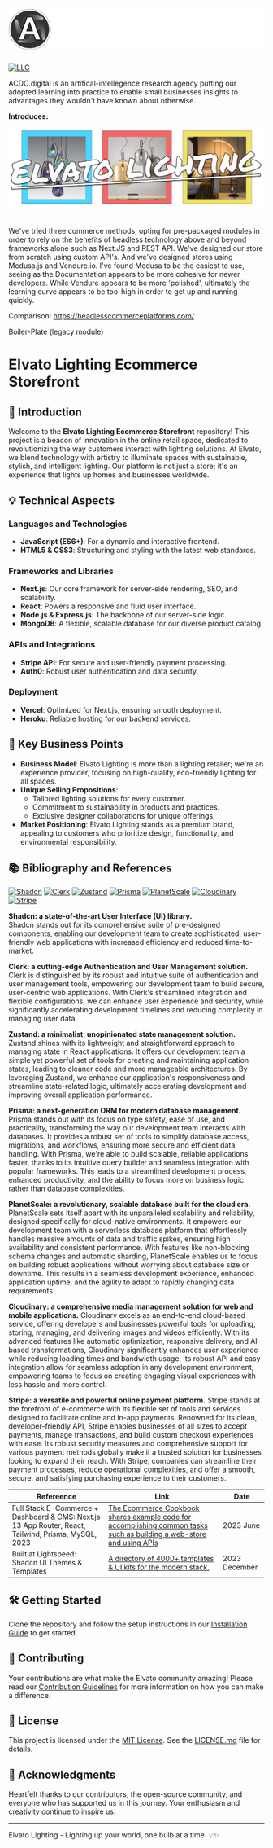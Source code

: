 # ![ACDC Solomon Logo](assets/logo-A.textv2.svg)
[![LLC](https://img.shields.io/badge/LLC-ACDC.digital-black)](https://acdc.digital/)



ACDC.digital is an artifical-intellegence research agency putting our adopted learning into practice to enable small businesses insights to advantages they wouldn't have known about otherwise.



**Introduces:** 

![solomon-marker](assets/ELvato-GitLogo.png)
<br>
<br>


We've tried three commerce methods, opting for pre-packaged modules in order to rely on the benefits of headless technology above and beyond frameworks alone such as Next.JS and REST API. We've designed our store from scratch using custom API's. And we've designed stores using Medusa.js and Vendure.io. I've found Medusa to be the easiest to use, seeing as the Documentation appears to be more cohesive for newer developers. While Vendure appears to be more 'polished', ultimately the learning curve appears to be too-high in order to get up and running quickly. 

Comparison: https://headlesscommerceplatforms.com/




Boiler-Plate (legacy module)

# Elvato Lighting Ecommerce Storefront

## 🌟 Introduction

Welcome to the **Elvato Lighting Ecommerce Storefront** repository! This project is a beacon of innovation in the online retail space, dedicated to revolutionizing the way customers interact with lighting solutions. At Elvato, we blend technology with artistry to illuminate spaces with sustainable, stylish, and intelligent lighting. Our platform is not just a store; it's an experience that lights up homes and businesses worldwide.

## 💡 Technical Aspects

### Languages and Technologies

- **JavaScript (ES6+)**: For a dynamic and interactive frontend.
- **HTML5 & CSS3**: Structuring and styling with the latest web standards.

### Frameworks and Libraries

- **Next.js**: Our core framework for server-side rendering, SEO, and scalability.
- **React**: Powers a responsive and fluid user interface.
- **Node.js & Express.js**: The backbone of our server-side logic.
- **MongoDB**: A flexible, scalable database for our diverse product catalog.

### APIs and Integrations

- **Stripe API**: For secure and user-friendly payment processing.
- **Auth0**: Robust user authentication and data security.

### Deployment

- **Vercel**: Optimized for Next.js, ensuring smooth deployment.
- **Heroku**: Reliable hosting for our backend services.

## 🚀 Key Business Points

- **Business Model**: Elvato Lighting is more than a lighting retailer; we're an experience provider, focusing on high-quality, eco-friendly lighting for all spaces.
- **Unique Selling Propositions**:
  - Tailored lighting solutions for every customer.
  - Commitment to sustainability in products and practices.
  - Exclusive designer collaborations for unique offerings.
- **Market Positioning**: Elvato Lighting stands as a premium brand, appealing to customers who prioritize design, functionality, and environmental responsibility.

## 📚 Bibliography and References
[![Shadcn](https://img.shields.io/badge/Shadcn-UI%20Library-blue)](https://ui.shadcn.com/) 
[![Clerk](https://img.shields.io/badge/Clerk-User%20Authentication-blue)](https://clerk.com/)
[![Zustand](https://img.shields.io/badge/Zustand-State%20Management-blue)](https://docs.pmnd.rs/zustand/getting-started/introduction/)
[![Prisma](https://img.shields.io/badge/Prisma-ORM-blue)](https://www.prisma.io/docs)
[![PlanetScale](https://img.shields.io/badge/PlanetScale-MySQL%20Platform-blue)](https://planetscale.com/)
[![Cloudinary](https://img.shields.io/badge/Cloudinary-Media%20Manager-blue)](https://cloudinary.com/)
[![Stripe](https://img.shields.io/badge/Stripe-Payment%20Platform-blue)](https://stripe.com/en-ca/)

**Shadcn: a state-of-the-art User Interface (UI) library.**  
Shadcn stands out for its comprehensive suite of pre-designed components, enabling our development team to create sophisticated, user-friendly web applications with increased efficiency and reduced time-to-market.  

**Clerk: a cutting-edge Authentication and User Management solution.**  
Clerk is distinguished by its robust and intuitive suite of authentication and user management tools, empowering our development team to build secure, user-centric web applications. With Clerk's streamlined integration and flexible configurations, we can enhance user experience and security, while significantly accelerating development timelines and reducing complexity in managing user data.

**Zustand: a minimalist, unopinionated state management solution.** 
Zustand shines with its lightweight and straightforward approach to managing state in React applications. It offers our development team a simple yet powerful set of tools for creating and maintaining application states, leading to cleaner code and more manageable architectures. By leveraging Zustand, we enhance our application's responsiveness and streamline state-related logic, ultimately accelerating development and improving overall application performance.

**Prisma: a next-generation ORM for modern database management.**  
Prisma stands out with its focus on type safety, ease of use, and practicality, transforming the way our development team interacts with databases. It provides a robust set of tools to simplify database access, migrations, and workflows, ensuring more secure and efficient data handling. With Prisma, we're able to build scalable, reliable applications faster, thanks to its intuitive query builder and seamless integration with popular frameworks. This leads to a streamlined development process, enhanced productivity, and the ability to focus more on business logic rather than database complexities.

**PlanetScale: a revolutionary, scalable database built for the cloud era.**  
PlanetScale sets itself apart with its unparalleled scalability and reliability, designed specifically for cloud-native environments. It empowers our development team with a serverless database platform that effortlessly handles massive amounts of data and traffic spikes, ensuring high availability and consistent performance. With features like non-blocking schema changes and automatic sharding, PlanetScale enables us to focus on building robust applications without worrying about database size or downtime. This results in a seamless development experience, enhanced application uptime, and the agility to adapt to rapidly changing data requirements.

**Cloudinary: a comprehensive media management solution for web and mobile applications.**
Cloudinary excels as an end-to-end cloud-based service, offering developers and businesses powerful tools for uploading, storing, managing, and delivering images and videos efficiently. With its advanced features like automatic optimization, responsive delivery, and AI-based transformations, Cloudinary significantly enhances user experience while reducing loading times and bandwidth usage. Its robust API and easy integration allow for seamless adoption in any development environment, empowering teams to focus on creating engaging visual experiences with less hassle and more control.

**Stripe: a versatile and powerful online payment platform.**
Stripe stands at the forefront of e-commerce with its flexible set of tools and services designed to facilitate online and in-app payments. Renowned for its clean, developer-friendly API, Stripe enables businesses of all sizes to accept payments, manage transactions, and build custom checkout experiences with ease. Its robust security measures and comprehensive support for various payment methods globally make it a trusted solution for businesses looking to expand their reach. With Stripe, companies can streamline their payment processes, reduce operational complexities, and offer a smooth, secure, and satisfying purchasing experience to their customers.


| Refereence                                                                                                                         | Link                                                                                                                                     | Date     |
|--------------------------------------------------------------------------------------------------------------------------------|-------------------------------------------------------------------------------------------------------------------------------------------|----------|
| Full Stack E-Commerce + Dashboard & CMS: Next.js 13 App Router, React, Tailwind, Prisma, MySQL, 2023                                                             | [The Ecommerce Cookbook shares example code for accomplishing common tasks such as building a web-store and using APIs](https://github.com/antonioerdeljac/next13-ecommerce-admin) | 2023 June |
| Built at Lightspeed: Shadcn UI Themes & Templates                                                             | [A directory of 4000+ templates & UI kits for the modern stack.](https://www.builtatlightspeed.com/category/shadcn-ui?themes[refinementList][categories.ui][0]=shadcn-ui) | 2023 December |


## 🛠 Getting Started

Clone the repository and follow the setup instructions in our [Installation Guide](#installation-guide) to get started.

## 👥 Contributing

Your contributions are what make the Elvato community amazing! Please read our [Contribution Guidelines](#contribution-guidelines) for more information on how you can make a difference.


## 📄 License

This project is licensed under the [MIT License](#mit-license). See the [LICENSE.md](LICENSE.md) file for details.

## 🙏 Acknowledgments

Heartfelt thanks to our contributors, the open-source community, and everyone who has supported us in this journey. Your enthusiasm and creativity continue to inspire us.

---

Elvato Lighting - Lighting up your world, one bulb at a time. 💡✨